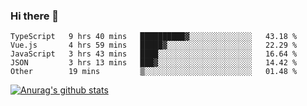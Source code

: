 ### Hi there 👋



<!--
**webB1an/webB1an** is a ✨ _special_ ✨ repository because its `README.md` (this file) appears on your GitHub profile.

Here are some ideas to get you started:

- 🔭 I’m currently working on ...
- 🌱 I’m currently learning ...
- 👯 I’m looking to collaborate on ...
- 🤔 I’m looking for help with ...
- 💬 Ask me about ...
- 📫 How to reach me: ...
- 😄 Pronouns: ...
- ⚡ Fun fact: ...
-->

<!--START_SECTION:waka-->

```text
TypeScript   9 hrs 40 mins   ██████████▓░░░░░░░░░░░░░░   43.18 %
Vue.js       4 hrs 59 mins   █████▓░░░░░░░░░░░░░░░░░░░   22.29 %
JavaScript   3 hrs 43 mins   ████░░░░░░░░░░░░░░░░░░░░░   16.64 %
JSON         3 hrs 13 mins   ███▓░░░░░░░░░░░░░░░░░░░░░   14.42 %
Other        19 mins         ▒░░░░░░░░░░░░░░░░░░░░░░░░   01.48 %
```

<!--END_SECTION:waka-->


[![Anurag's github stats](https://github-readme-stats.vercel.app/api?username=webB1an&show_icons=true&theme=radical)](https://github.com/anuraghazra/github-readme-stats)

